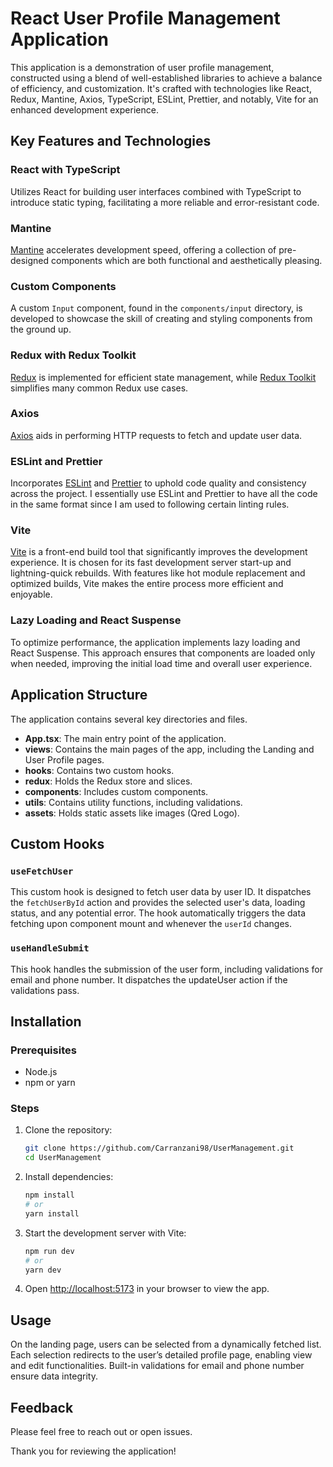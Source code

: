 # React User Profile Management Application

This application is a demonstration of user profile management, constructed using a blend of well-established libraries to achieve a balance of efficiency, and customization. It's crafted with technologies like React, Redux, Mantine, Axios, TypeScript, ESLint, Prettier, and notably, Vite for an enhanced development experience.

## Key Features and Technologies

### React with TypeScript
Utilizes React for building user interfaces combined with TypeScript to introduce static typing, facilitating a more reliable and error-resistant code.

### Mantine
[Mantine](https://mantine.dev/) accelerates development speed, offering a collection of pre-designed components which are both functional and aesthetically pleasing.

### Custom Components
A custom `Input` component, found in the `components/input` directory, is developed to showcase the skill of creating and styling components from the ground up.

### Redux with Redux Toolkit
[Redux](https://redux.js.org/) is implemented for efficient state management, while [Redux Toolkit](https://redux-toolkit.js.org/) simplifies many common Redux use cases.

### Axios
[Axios](https://axios-http.com/) aids in performing HTTP requests to fetch and update user data.

### ESLint and Prettier
Incorporates [ESLint](https://eslint.org/) and [Prettier](https://prettier.io/) to uphold code quality and consistency across the project.
I essentially use ESLint and Prettier to have all the code in the same format since I am used to following certain linting rules.

### Vite
[Vite](https://vitejs.dev/) is a front-end build tool that significantly improves the development experience. It is chosen for its fast development server start-up and lightning-quick rebuilds. With features like hot module replacement and optimized builds, Vite makes the entire process more efficient and enjoyable.

### Lazy Loading and React Suspense
To optimize performance, the application implements lazy loading and React Suspense. This approach ensures that components are loaded only when needed, improving the initial load time and overall user experience.

## Application Structure
The application contains several key directories and files.
- **App.tsx**: The main entry point of the application.
- **views**: Contains the main pages of the app, including the Landing and User Profile pages.
- **hooks**: Contains two custom hooks.
- **redux**: Holds the Redux store and slices.
- **components**: Includes custom components.
- **utils**: Contains utility functions, including validations.
- **assets**: Holds static assets like images (Qred Logo).

## Custom Hooks

### `useFetchUser`

This custom hook is designed to fetch user data by user ID. It dispatches the `fetchUserById` action and provides the selected user's data, loading status, and any potential error. The hook automatically triggers the data fetching upon component mount and whenever the `userId` changes.

### `useHandleSubmit`

This hook handles the submission of the user form, including validations for email and phone number. It dispatches the updateUser action if the validations pass.

## Installation

### Prerequisites

- Node.js
- npm or yarn

### Steps

1. Clone the repository:
    ```sh
    git clone https://github.com/Carranzani98/UserManagement.git
    cd UserManagement
    ```

2. Install dependencies:
    ```sh
    npm install
    # or
    yarn install
    ```

3. Start the development server with Vite:
    ```sh
    npm run dev
    # or
    yarn dev
    ```

4. Open [http://localhost:5173](http://localhost:5173) in your browser to view the app.

## Usage

On the landing page, users can be selected from a dynamically fetched list. Each selection redirects to the user’s detailed profile page, enabling view and edit functionalities. Built-in validations for email and phone number ensure data integrity.

## Feedback

Please feel free to reach out or open issues.

Thank you for reviewing the application!
